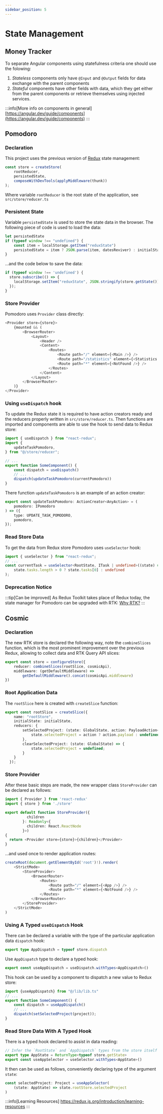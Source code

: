 ```yaml
---
sidebar_position: 5
---
```


# State Management

## Money Tracker 

To separate Angular components using statefulness criteria one should use the folowing:

1. <i>Stateless</i> components only have `@Input` and `@Output` fields
for data exchange with the parent components
2. <i>Stateful</i> components
have other fields with data, which they get either from the parent components
or retrieve themselves using injected services.

:::info[More info on components in general]
[https://angular.dev/guide/components](https://angular.dev/guide/components)
:::

## Pomodoro

### Declaration

This project uses the previous version of [Redux](https://redux.js.org) state management:

```typescript title="src/App.tsx"
const store = createStore(
    rootReducer,
    persistedState,
    composeWithDevTools(applyMiddleware(thunk))
);
```
Where variable `rootReducer` is the root state of the application,
see `src/store/reducer.ts`

### Persistent State 

Variable `persistedState` is used to store the state data 
in the browser. The following piece of code is used to load the data:

```typescript  title="src/App.tsx"
let persistedState
if (typeof window !== "undefined") {
    const item = localStorage.getItem("reduxState")
    persistedState = item ? JSON.parse(item, datesReviver) : initialState;
}
```

...and the code below to save the data:
```typescript  title="src/App.tsx"
if (typeof window !== 'undefined') {
  store.subscribe(() => {
    localStorage.setItem("reduxState", JSON.stringify(store.getState()));
  });
}
```

### Store Provider

Pomodoro uses `Provider` class directly:

````typescript jsx title="src/App.tsx"
<Provider store={store}>
    {mounted && (
        <BrowserRouter>
            <Layout>
                <Header />
                <Content>
                    <Routes>
                        <Route path="/" element={<Main />} />
                        <Route path="/statistics" element={<Statistics />} />
                        <Route path="*" element={<NotFound />} />
                    </Routes>
                </Content>
            </Layout>
        </BrowserRouter>
    )}
</Provider>
````

### Using `useDispatch` hook

To update the Redux state it is required to have action creators ready and the reducers properly 
written in `src/store/reducer.ts`. Then functions are imported and components are able 
to use the hook to send data to Redux store:

````typescript
import { useDispatch } from "react-redux";
import {
    updateTaskPomodoro,
} from "@/store/reducer";

// ...
export function SomeComponent() {
    const dispatch = useDispatch()
    // ...
    dispatch(updateTaskPomodoro(currentPomodoro))
}
````

There function `updateTaskPomodoro` is an example of an action creator:

````typescript title="src/store/reducer.ts"
export const updateTaskPomodoro: ActionCreator<AnyAction> = (
    pomodoro: IPomodoro
) => ({
    type: UPDATE_TASK_POMODORO,
    pomodoro,
});
````

### Read Store Data

To get the data from Redux store Pomodoro uses `useSelector` hook:

````typescript title="src/containers/ProjectContainer/ProjectContainer.tsx"
import { useSelector } from "react-redux";
// ...
const currentTask = useSelector<RootState, ITask | undefined>((state) =>
    state.tasks.length > 0 ? state.tasks[0] : undefined
);
````

### Deprecation Notice

:::tip[Can be improved]
As Redux Toolkit takes place of Redux today, the state manager for Pomodoro
can be upgraded with RTK: [Why RTK?](https://redux.js.org/introduction/why-rtk-is-redux-today)
:::

## Cosmic

### Declaration

The new RTK store is declared the following way, note the `combineSlices` function, which is the most
prominent improvement over the previous Redux, allowing to collect data and RTK Query API slices:

```typescript title="src/lib/store.ts"
export const store = configureStore({
    reducer: combineSlices(rootSlice, cosmicApi),
    middleware: (getDefaultMiddleware) =>
        getDefaultMiddleware().concat(cosmicApi.middleware)
})
```

### Root Application Data

The `rootSlice` here is created with `createSlice` function:

````typescript title="src/lib/store.ts"
export const rootSlice = createSlice({
    name: "rootStore",
    initialState: initialState,
    reducers: {
        setSelectedProject: (state: GlobalState, action: PayloadAction<Project>) => {
            state.selectedProject = action ? action.payload : undefined;
        },
        clearSelectedProject: (state: GlobalState) => {
            state.selectedProject = undefined;
        }
    }
  });
````

### Store Provider

After these basic steps are made, the new wrapper class `StoreProvider` can be declared as follows:
```typescript jsx title="src/lib/StoreProdiver.tsx"
import { Provider } from 'react-redux'
import { store } from './store'

export default function StoreProvider({
          children
        }: Readonly<{
          children: React.ReactNode
        }>) 
{
  return <Provider store={store}>{children}</Provider>
}
```
...and used once to render application routes:
````typescript jsx title="src/main.tsx"
createRoot(document.getElementById('root')!).render(
    <StrictMode>
        <StoreProvider>
            <BrowserRouter>
                <Routes>
                    <Route path="/" element={<App />} />
                    <Route path="*" element={<NotFound />} />
                </Routes>
            </BrowserRouter>
        </StoreProvider>
    </StrictMode>
)
````

### Using A Typed `useDispatch` Hook

There can be declared a variable with the type of the particular application
data `dispatch` hook:

````typescript title="src/store.tsx"
export type AppDispatch = typeof store.dispatch
````
Use `AppDispatch` type to declare a typed hook:

````typescript title="src/lib/lib.ts"
export const useAppDispatch = useDispatch.withTypes<AppDispatch>()
````

This hook can be used by a component to dispatch a new value to Redux store:

````typescript jsx
import {useAppDispatch} from "@/lib/lib.ts"
// ...
export function SomeComponent() {
    const dispatch = useAppDispatch()
    // ...
    dispatch(setSelectedProject(project));    
}
````

### Read Store Data With A Typed Hook

There is a typed hook declared to assist in data reading:

````typescript title="src/store.tsx"
// Infer the `RootState` and `AppDispatch` types from the store itself
export type AppState = ReturnType<typeof store.getState>
export const useAppSelector = useSelector.withTypes<AppState>()
````

It then can be used as follows, conveniently declaring type of the argument `state`:

````typescript
const selectedProject: Project = useAppSelector(
    (state: AppState) => state.rootStore.selectedProject
)
````

:::info[Learning Resources]
https://redux.js.org/introduction/learning-resources
:::